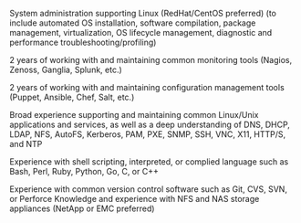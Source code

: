 System administration supporting Linux (RedHat/CentOS preferred) (to include automated OS installation, software compilation, package management, virtualization, OS lifecycle management, diagnostic and performance troubleshooting/profiling)

2 years of working with and maintaining common monitoring tools (Nagios, Zenoss, Ganglia, Splunk, etc.)

2 years of working with and maintaining configuration management tools (Puppet, Ansible, Chef, Salt, etc.)

Broad experience supporting and maintaining common Linux/Unix applications and services, as well as a deep understanding of DNS, DHCP, LDAP, NFS, AutoFS, Kerberos, PAM, PXE, SNMP, SSH, VNC, X11, HTTP/S, and NTP

Experience with shell scripting, interpreted, or complied language such as Bash, Perl, Ruby, Python, Go, C, or C++

Experience with common version control software such as Git, CVS, SVN, or Perforce
Knowledge and experience with NFS and NAS storage appliances (NetApp or EMC preferred)
